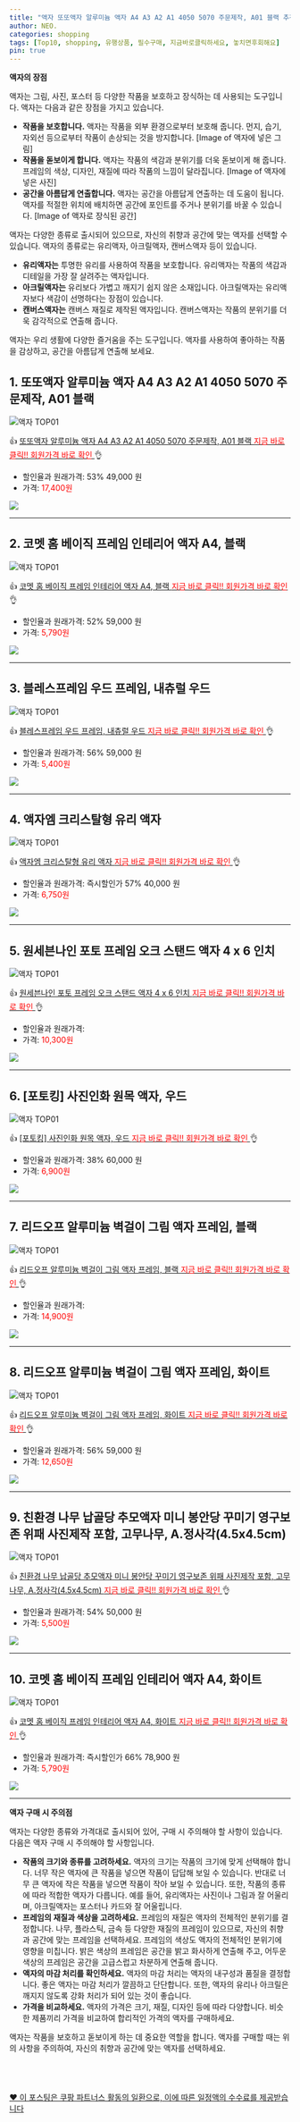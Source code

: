 ```yaml
---
title: "액자 또또액자 알루미늄 액자 A4 A3 A2 A1 4050 5070 주문제작, A01 블랙 추천 제품 비교 최저 가격 비교 장점 구매가이드"
author: NEO.
categories: shopping
tags: [Top10, shopping, 유행상품, 필수구매, 지금바로클릭하세요, 놓치면후회해요]
pin: true
---
```

**액자의 장점**

액자는 그림, 사진, 포스터 등 다양한 작품을 보호하고 장식하는 데 사용되는 도구입니다. 액자는 다음과 같은 장점을 가지고 있습니다.

* **작품을 보호합니다.** 액자는 작품을 외부 환경으로부터 보호해 줍니다. 먼지, 습기, 자외선 등으로부터 작품이 손상되는 것을 방지합니다.
[Image of 액자에 넣은 그림]
* **작품을 돋보이게 합니다.** 액자는 작품의 색감과 분위기를 더욱 돋보이게 해 줍니다. 프레임의 색상, 디자인, 재질에 따라 작품의 느낌이 달라집니다.
[Image of 액자에 넣은 사진]
* **공간을 아름답게 연출합니다.** 액자는 공간을 아름답게 연출하는 데 도움이 됩니다. 액자를 적절한 위치에 배치하면 공간에 포인트를 주거나 분위기를 바꿀 수 있습니다.
[Image of 액자로 장식된 공간]

액자는 다양한 종류로 출시되어 있으므로, 자신의 취향과 공간에 맞는 액자를 선택할 수 있습니다. 액자의 종류로는 유리액자, 아크릴액자, 캔버스액자 등이 있습니다.

* **유리액자는** 투명한 유리를 사용하여 작품을 보호합니다. 유리액자는 작품의 색감과 디테일을 가장 잘 살려주는 액자입니다.
* **아크릴액자는** 유리보다 가볍고 깨지기 쉽지 않은 소재입니다. 아크릴액자는 유리액자보다 색감이 선명하다는 장점이 있습니다.
* **캔버스액자는** 캔버스 재질로 제작된 액자입니다. 캔버스액자는 작품의 분위기를 더욱 감각적으로 연출해 줍니다.

액자는 우리 생활에 다양한 즐거움을 주는 도구입니다. 액자를 사용하여 좋아하는 작품을 감상하고, 공간을 아름답게 연출해 보세요.

   

## 1. 또또액자 알루미늄 액자 A4 A3 A2 A1 4050 5070 주문제작, A01 블랙

![액자 TOP01](https://thumbnail7.coupangcdn.com/thumbnails/remote/490x490ex/image/vendor_inventory/55d8/7e45432e561de48048a7c184c59e73f105643e605f495f2b3e185bb314b5.jpg)


👍 [또또액자 알루미늄 액자 A4 A3 A2 A1 4050 5070 주문제작, A01 블랙 <font color=red> 지금 바로 클릭!! 회원가격 바로 확인 </font> ](https://link.coupang.com/re/AFFSDP?lptag=AF3617701&subid=GithubCoopas&pageKey=1400518645&traceid=V0-153&itemId=2435475287&vendorItemId=70429345449) 👌 


- 할인율과 원래가격: 53%  49,000   원
- 가격: <span style='color:red'>17,400원</span>

[![](/discount_price.png)](https://link.coupang.com/re/AFFSDP?lptag=AF3617701&subid=GithubCoopas&pageKey=1400518645&traceid=V0-153&itemId=2435475287&vendorItemId=70429345449)

---


   

## 2. 코멧 홈 베이직 프레임 인테리어 액자 A4, 블랙

![액자 TOP01](https://thumbnail8.coupangcdn.com/thumbnails/remote/490x490ex/image/retail/images/4986181810910720-76a8efe4-d0fe-45f0-a4e8-59d484c80b60.jpg)


👍 [코멧 홈 베이직 프레임 인테리어 액자 A4, 블랙 <font color=red> 지금 바로 클릭!! 회원가격 바로 확인 </font> ](https://link.coupang.com/re/AFFSDP?lptag=AF3617701&subid=GithubCoopas&pageKey=7457976329&traceid=V0-153&itemId=19432592369&vendorItemId=86543809822) 👌 


- 할인율과 원래가격: 52%  59,000   원
- 가격: <span style='color:red'>5,790원</span>

[![](/discount_price.png)](https://link.coupang.com/re/AFFSDP?lptag=AF3617701&subid=GithubCoopas&pageKey=7457976329&traceid=V0-153&itemId=19432592369&vendorItemId=86543809822)

---


   

## 3. 블레스프레임 우드 프레임, 내츄럴 우드

![액자 TOP01](https://thumbnail10.coupangcdn.com/thumbnails/remote/490x490ex/image/retail/images/2021/02/25/13/7/05ead7fc-494b-48f8-87d0-cb7fca40c387.jpg)


👍 [블레스프레임 우드 프레임, 내츄럴 우드 <font color=red> 지금 바로 클릭!! 회원가격 바로 확인 </font> ](https://link.coupang.com/re/AFFSDP?lptag=AF3617701&subid=GithubCoopas&pageKey=5071290370&traceid=V0-153&itemId=6862954627&vendorItemId=74155549978) 👌 


- 할인율과 원래가격: 56%  59,000   원
- 가격: <span style='color:red'>5,400원</span>

[![](/discount_price.png)](https://link.coupang.com/re/AFFSDP?lptag=AF3617701&subid=GithubCoopas&pageKey=5071290370&traceid=V0-153&itemId=6862954627&vendorItemId=74155549978)

---


   

## 4. 액자엠 크리스탈형 유리 액자

![액자 TOP01](https://thumbnail10.coupangcdn.com/thumbnails/remote/490x490ex/image/retail/images/4274036377810619-22be6fa4-ac77-4fd2-92d9-85420da19700.jpg)


👍 [액자엠 크리스탈형 유리 액자 <font color=red> 지금 바로 클릭!! 회원가격 바로 확인 </font> ](https://link.coupang.com/re/AFFSDP?lptag=AF3617701&subid=GithubCoopas&pageKey=1744651479&traceid=V0-153&itemId=2970632498&vendorItemId=70959052063) 👌 


- 할인율과 원래가격: 즉시할인가 57%  40,000   원
- 가격: <span style='color:red'>6,750원</span>

[![](/discount_price.png)](https://link.coupang.com/re/AFFSDP?lptag=AF3617701&subid=GithubCoopas&pageKey=1744651479&traceid=V0-153&itemId=2970632498&vendorItemId=70959052063)

---


   

## 5. 원세븐나인 포토 프레임 오크 스탠드 액자 4 x 6 인치

![액자 TOP01](https://thumbnail9.coupangcdn.com/thumbnails/remote/490x490ex/image/retail/images/2547207658815379-8c22a0bc-d36c-4a2b-8379-e4f209814eac.jpg)


👍 [원세븐나인 포토 프레임 오크 스탠드 액자 4 x 6 인치 <font color=red> 지금 바로 클릭!! 회원가격 바로 확인 </font> ](https://link.coupang.com/re/AFFSDP?lptag=AF3617701&subid=GithubCoopas&pageKey=119091905&traceid=V0-153&itemId=354997720&vendorItemId=3864704094) 👌 


- 할인율과 원래가격: 
- 가격: <span style='color:red'>10,300원</span>

[![](/discount_price.png)](https://link.coupang.com/re/AFFSDP?lptag=AF3617701&subid=GithubCoopas&pageKey=119091905&traceid=V0-153&itemId=354997720&vendorItemId=3864704094)

---


   

## 6. [포토킹] 사진인화 원목 액자, 우드

![액자 TOP01](https://thumbnail6.coupangcdn.com/thumbnails/remote/490x490ex/image/vendor_inventory/images/2017/07/04/16/3/6bd67293-8ada-4b08-96f6-0f5fa504e867.jpg)


👍 [[포토킹] 사진인화 원목 액자, 우드 <font color=red> 지금 바로 클릭!! 회원가격 바로 확인 </font> ](https://link.coupang.com/re/AFFSDP?lptag=AF3617701&subid=GithubCoopas&pageKey=30458914&traceid=V0-153&itemId=116018771&vendorItemId=3104046068) 👌 


- 할인율과 원래가격: 38%  60,000   원
- 가격: <span style='color:red'>6,900원</span>

[![](/discount_price.png)](https://link.coupang.com/re/AFFSDP?lptag=AF3617701&subid=GithubCoopas&pageKey=30458914&traceid=V0-153&itemId=116018771&vendorItemId=3104046068)

---


   

## 7. 리드오프 알루미늄 벽걸이 그림 액자 프레임, 블랙

![액자 TOP01](https://thumbnail10.coupangcdn.com/thumbnails/remote/490x490ex/image/retail/images/2023/01/25/9/8/c60d3ec5-d049-4357-9d3c-c54972c9908f.jpg)


👍 [리드오프 알루미늄 벽걸이 그림 액자 프레임, 블랙 <font color=red> 지금 바로 클릭!! 회원가격 바로 확인 </font> ](https://link.coupang.com/re/AFFSDP?lptag=AF3617701&subid=GithubCoopas&pageKey=7093315909&traceid=V0-153&itemId=17681322218&vendorItemId=84846549699) 👌 


- 할인율과 원래가격: 
- 가격: <span style='color:red'>14,900원</span>

[![](/discount_price.png)](https://link.coupang.com/re/AFFSDP?lptag=AF3617701&subid=GithubCoopas&pageKey=7093315909&traceid=V0-153&itemId=17681322218&vendorItemId=84846549699)

---


   

## 8. 리드오프 알루미늄 벽걸이 그림 액자 프레임, 화이트

![액자 TOP01](https://thumbnail8.coupangcdn.com/thumbnails/remote/490x490ex/image/retail/images/2023/01/27/14/8/c2b026a0-2f16-4ec6-882d-51a50f0cde62.jpg)


👍 [리드오프 알루미늄 벽걸이 그림 액자 프레임, 화이트 <font color=red> 지금 바로 클릭!! 회원가격 바로 확인 </font> ](https://link.coupang.com/re/AFFSDP?lptag=AF3617701&subid=GithubCoopas&pageKey=7093315909&traceid=V0-153&itemId=17683217790&vendorItemId=84848399565) 👌 


- 할인율과 원래가격: 56%  59,000   원
- 가격: <span style='color:red'>12,650원</span>

[![](/discount_price.png)](https://link.coupang.com/re/AFFSDP?lptag=AF3617701&subid=GithubCoopas&pageKey=7093315909&traceid=V0-153&itemId=17683217790&vendorItemId=84848399565)

---


   

## 9. 친환경 나무 납골당 추모액자 미니 봉안당 꾸미기 영구보존 위패 사진제작 포함, 고무나무, A.정사각(4.5x4.5cm)

![액자 TOP01](https://thumbnail6.coupangcdn.com/thumbnails/remote/490x490ex/image/vendor_inventory/6e93/74bbb146c2bc00ea905003fc61fcbd22a44ac26e406f9f7cd64f1e3bde69.jpg)


👍 [친환경 나무 납골당 추모액자 미니 봉안당 꾸미기 영구보존 위패 사진제작 포함, 고무나무, A.정사각(4.5x4.5cm) <font color=red> 지금 바로 클릭!! 회원가격 바로 확인 </font> ](https://link.coupang.com/re/AFFSDP?lptag=AF3617701&subid=GithubCoopas&pageKey=7302629269&traceid=V0-153&itemId=18690887669&vendorItemId=80666492214) 👌 


- 할인율과 원래가격: 54%  50,000   원
- 가격: <span style='color:red'>5,500원</span>

[![](/discount_price.png)](https://link.coupang.com/re/AFFSDP?lptag=AF3617701&subid=GithubCoopas&pageKey=7302629269&traceid=V0-153&itemId=18690887669&vendorItemId=80666492214)

---


   

## 10. 코멧 홈 베이직 프레임 인테리어 액자 A4, 화이트

![액자 TOP01](https://thumbnail6.coupangcdn.com/thumbnails/remote/490x490ex/image/retail/images/4986068675225148-024cd0ef-22a1-46c2-9210-aa8471b4179f.jpg)


👍 [코멧 홈 베이직 프레임 인테리어 액자 A4, 화이트 <font color=red> 지금 바로 클릭!! 회원가격 바로 확인 </font> ](https://link.coupang.com/re/AFFSDP?lptag=AF3617701&subid=GithubCoopas&pageKey=7457976329&traceid=V0-153&itemId=19432592375&vendorItemId=86543809838) 👌 


- 할인율과 원래가격: 즉시할인가 66%  78,900   원
- 가격: <span style='color:red'>5,790원</span>

[![](/discount_price.png)](https://link.coupang.com/re/AFFSDP?lptag=AF3617701&subid=GithubCoopas&pageKey=7457976329&traceid=V0-153&itemId=19432592375&vendorItemId=86543809838)

---
**액자 구매 시 주의점**

액자는 다양한 종류와 가격대로 출시되어 있어, 구매 시 주의해야 할 사항이 있습니다. 다음은 액자 구매 시 주의해야 할 사항입니다.

* **작품의 크기와 종류를 고려하세요.** 액자의 크기는 작품의 크기에 맞게 선택해야 합니다. 너무 작은 액자에 큰 작품을 넣으면 작품이 답답해 보일 수 있습니다. 반대로 너무 큰 액자에 작은 작품을 넣으면 작품이 작아 보일 수 있습니다. 또한, 작품의 종류에 따라 적합한 액자가 다릅니다. 예를 들어, 유리액자는 사진이나 그림과 잘 어울리며, 아크릴액자는 포스터나 카드와 잘 어울립니다.
* **프레임의 재질과 색상을 고려하세요.** 프레임의 재질은 액자의 전체적인 분위기를 결정합니다. 나무, 플라스틱, 금속 등 다양한 재질의 프레임이 있으므로, 자신의 취향과 공간에 맞는 프레임을 선택하세요. 프레임의 색상도 액자의 전체적인 분위기에 영향을 미칩니다. 밝은 색상의 프레임은 공간을 밝고 화사하게 연출해 주고, 어두운 색상의 프레임은 공간을 고급스럽고 차분하게 연출해 줍니다.
* **액자의 마감 처리를 확인하세요.** 액자의 마감 처리는 액자의 내구성과 품질을 결정합니다. 좋은 액자는 마감 처리가 깔끔하고 단단합니다. 또한, 액자의 유리나 아크릴은 깨지지 않도록 강화 처리가 되어 있는 것이 좋습니다.
* **가격을 비교하세요.** 액자의 가격은 크기, 재질, 디자인 등에 따라 다양합니다. 비슷한 제품끼리 가격을 비교하여 합리적인 가격의 액자를 구매하세요.

액자는 작품을 보호하고 돋보이게 하는 데 중요한 역할을 합니다. 액자를 구매할 때는 위의 사항을 주의하여, 자신의 취향과 공간에 맞는 액자를 선택하세요.<br><br><br><br><br> [ ❤  이 포스팅은 쿠팡 파트너스 활동의 일환으로, 이에 따른 일정액의 수수료를 제공받습니다](https://link.coupang.com/a/bcEFyh)